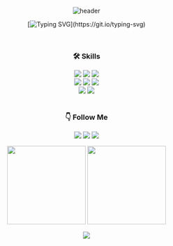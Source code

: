 <div align='center'>

![header](https://capsule-render.vercel.app/api?type=venom&color=D1B5F7&height=300&section=header&text=Welcome+to+my+Github!&fontSize=50&animation=scaleIn&fontColor=D1B5F7&font=Lora)

[![Typing SVG](https://readme-typing-svg.demolab.com?font=Lora&weight=500&size=30&pause=1000&color=D1B5F7&center=true&vCenter=true&width=435&lines=Welcome+to+my+Github!)](https://git.io/typing-svg)

</div>

<div align='center'>
     
<br/>
     
### 🛠 Skills 
<img src="https://img.shields.io/badge/Python-3776AB?style=flat&logo=Python&logoColor=white" />
<img src="https://img.shields.io/badge/MySQL-4479A1?style=flat&logo=MySQL&logoColor=white" />
<img src="https://img.shields.io/badge/R-276DC3?style=flat&logo=R&logoColor=white" />
<br/>
<img src="https://img.shields.io/badge/PyTorch-EE4C2C?style=flat&logo=PyTorch&logoColor=white" />
<img src="https://img.shields.io/badge/TensorFlow-FF6F00?style=flat&logo=TensorFlow&logoColor=white" />
<img src="https://img.shields.io/badge/keras-D00000?style=flat&logo=keras&logoColor=white" />
<br/>
<img src="https://img.shields.io/badge/Google Colab-F9AB00?style=flat&logo=Google Colab&logoColor=white" />
<img src="https://img.shields.io/badge/Jupyter-F37626?style=flat&logo=Jupyter&logoColor=white" />

<br/>  
<br/>

### 👇 Follow Me
<a href="https://hwan-data.tistory.com/"><img src="https://img.shields.io/badge/Blog-d14836?style=flat-square&logo=Tistory&logoColor=white&link=https://hwan-data.tistory.com/"/></a>
 <a href="mailto:tim185664@gmail.com"><img src="https://img.shields.io/badge/Gmail-58ACFA?style=flat-square&logo=Gmail&logoColor=white&link=tim185664@gmail.com"/></a>
<a href="https://www.instagram.com/hwanin99/"><img src="https://img.shields.io/badge/Instagram-FF0080?style=flat-square&logo=Instagram&logoColor=white&link=https://www.instagram.com/hwanin99/"/></a>  

<div align="center">
  <img src="https://github-readme-stats.vercel.app/api/top-langs/?username=hwanin99&layout=compact&theme=dark" height="180"/>
  <img src="https://github-readme-stats.vercel.app/api?username=hwanin99&show_icons=true&theme=dark" height="180"/>
</div>


![](https://github-profile-summary-cards.vercel.app/api/cards/profile-details?username=hwanin99&theme=apprentice)  

</div>

